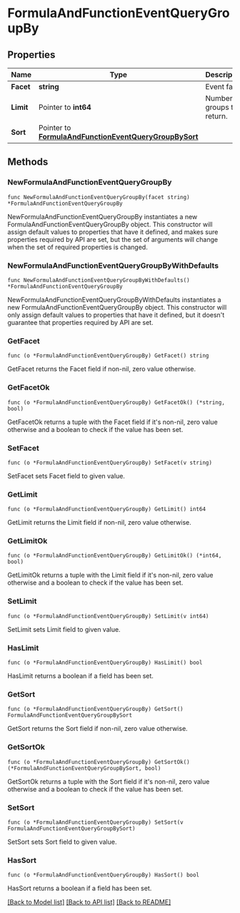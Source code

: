 # FormulaAndFunctionEventQueryGroupBy

## Properties

Name | Type | Description | Notes
---- | ---- | ----------- | ------
**Facet** | **string** | Event facet. | 
**Limit** | Pointer to **int64** | Number of groups to return. | [optional] 
**Sort** | Pointer to [**FormulaAndFunctionEventQueryGroupBySort**](FormulaAndFunctionEventQueryGroupBySort.md) |  | [optional] 

## Methods

### NewFormulaAndFunctionEventQueryGroupBy

`func NewFormulaAndFunctionEventQueryGroupBy(facet string) *FormulaAndFunctionEventQueryGroupBy`

NewFormulaAndFunctionEventQueryGroupBy instantiates a new FormulaAndFunctionEventQueryGroupBy object.
This constructor will assign default values to properties that have it defined,
and makes sure properties required by API are set, but the set of arguments
will change when the set of required properties is changed.

### NewFormulaAndFunctionEventQueryGroupByWithDefaults

`func NewFormulaAndFunctionEventQueryGroupByWithDefaults() *FormulaAndFunctionEventQueryGroupBy`

NewFormulaAndFunctionEventQueryGroupByWithDefaults instantiates a new FormulaAndFunctionEventQueryGroupBy object.
This constructor will only assign default values to properties that have it defined,
but it doesn't guarantee that properties required by API are set.

### GetFacet

`func (o *FormulaAndFunctionEventQueryGroupBy) GetFacet() string`

GetFacet returns the Facet field if non-nil, zero value otherwise.

### GetFacetOk

`func (o *FormulaAndFunctionEventQueryGroupBy) GetFacetOk() (*string, bool)`

GetFacetOk returns a tuple with the Facet field if it's non-nil, zero value otherwise
and a boolean to check if the value has been set.

### SetFacet

`func (o *FormulaAndFunctionEventQueryGroupBy) SetFacet(v string)`

SetFacet sets Facet field to given value.


### GetLimit

`func (o *FormulaAndFunctionEventQueryGroupBy) GetLimit() int64`

GetLimit returns the Limit field if non-nil, zero value otherwise.

### GetLimitOk

`func (o *FormulaAndFunctionEventQueryGroupBy) GetLimitOk() (*int64, bool)`

GetLimitOk returns a tuple with the Limit field if it's non-nil, zero value otherwise
and a boolean to check if the value has been set.

### SetLimit

`func (o *FormulaAndFunctionEventQueryGroupBy) SetLimit(v int64)`

SetLimit sets Limit field to given value.

### HasLimit

`func (o *FormulaAndFunctionEventQueryGroupBy) HasLimit() bool`

HasLimit returns a boolean if a field has been set.

### GetSort

`func (o *FormulaAndFunctionEventQueryGroupBy) GetSort() FormulaAndFunctionEventQueryGroupBySort`

GetSort returns the Sort field if non-nil, zero value otherwise.

### GetSortOk

`func (o *FormulaAndFunctionEventQueryGroupBy) GetSortOk() (*FormulaAndFunctionEventQueryGroupBySort, bool)`

GetSortOk returns a tuple with the Sort field if it's non-nil, zero value otherwise
and a boolean to check if the value has been set.

### SetSort

`func (o *FormulaAndFunctionEventQueryGroupBy) SetSort(v FormulaAndFunctionEventQueryGroupBySort)`

SetSort sets Sort field to given value.

### HasSort

`func (o *FormulaAndFunctionEventQueryGroupBy) HasSort() bool`

HasSort returns a boolean if a field has been set.


[[Back to Model list]](../README.md#documentation-for-models) [[Back to API list]](../README.md#documentation-for-api-endpoints) [[Back to README]](../README.md)


